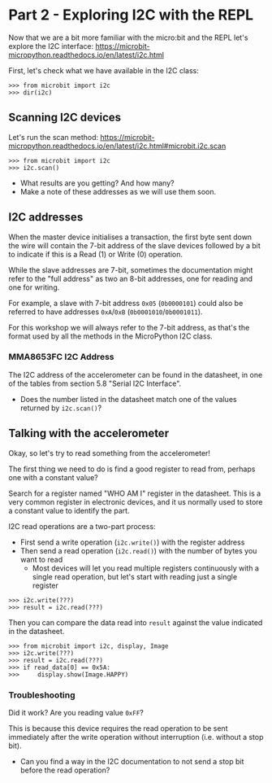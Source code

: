 # Part 2 - Exploring I2C with the REPL

Now that we are a bit more familiar with the micro:bit and the REPL let's
explore the I2C interface:
https://microbit-micropython.readthedocs.io/en/latest/i2c.html


First, let's check what we have available in the I2C class:

```
>>> from microbit import i2c
>>> dir(i2c)
```


## Scanning I2C devices

Let's run the scan method:
https://microbit-micropython.readthedocs.io/en/latest/i2c.html#microbit.i2c.scan

```
>>> from microbit import i2c
>>> i2c.scan()
```

- What results are you getting? And how many?
- Make a note of these addresses as we will use them soon.


## I2C addresses

When the master device initialises a transaction, the first byte sent down the
wire will contain the 7-bit address of the slave devices followed by a bit to
indicate if this is a Read (1) or Write (0) operation.

While the slave addresses are 7-bit, sometimes the documentation might refer to
the "full address" as two an 8-bit addresses, one for reading and one for
writing.

For example, a slave with 7-bit address `0x05` (`0b0000101`) could also be
referred to have addresses `0xA`/`0xB` (`0b0001010`/`0b0001011`).

For this workshop we will always refer to the 7-bit address, as that's the
format used by all the methods in the MicroPython I2C class.


### MMA8653FC I2C Address

The I2C address of the accelerometer can be found in the datasheet, in one of
the tables from section 5.8 "Serial I2C Interface".

- Does the number listed in the datasheet match one of the values returned by
`i2c.scan()`?


## Talking with the accelerometer

Okay, so let's try to read something from the accelerometer!

The first thing we need to do is find a good register to read from, perhaps one
with a constant value?

Search for a register named "WHO AM I" register in the datasheet. This is a very
common register in electronic devices, and it us normally used to store a
constant value to identify the part.

I2C read operations are a two-part process:
- First send a write operation (`i2c.write()`) with the register address
- Then send a read operation (`i2c.read()`) with the number of bytes you want
  to read
    - Most devices will let you read multiple registers continuously with a
      single read operation, but let's start with reading just a single register


```
>>> i2c.write(???)
>>> result = i2c.read(???)
```

Then you can compare the data read into `result` against the value indicated in
the datasheet.

```
>>> from microbit import i2c, display, Image
>>> i2c.write(???)
>>> result = i2c.read(???)
>>> if read_data[0] == 0x5A:
>>>     display.show(Image.HAPPY)
```

### Troubleshooting

Did it work? Are you reading value `0xFF`?

This is because this device requires the read operation to be sent immediately
after the write operation without interruption (i.e. without a stop bit).

- Can you find a way in the I2C documentation to not send a stop bit before
  the read operation?
